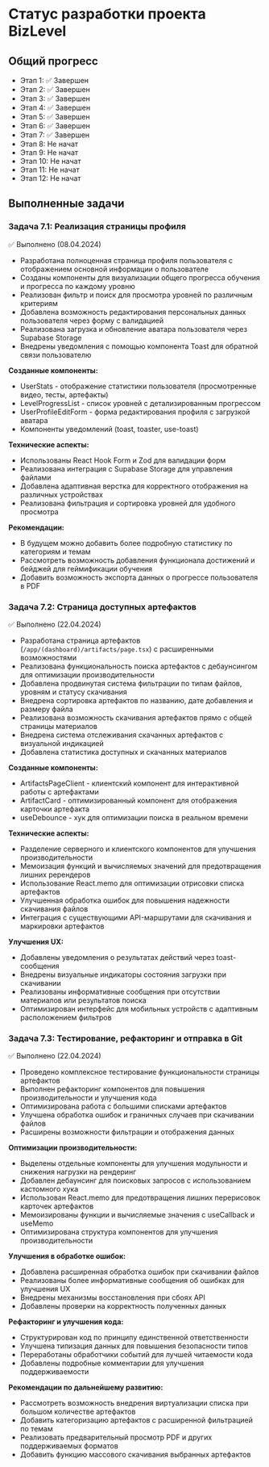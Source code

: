 # Статус разработки проекта BizLevel

## Общий прогресс
- Этап 1: ✅ Завершен
- Этап 2: ✅ Завершен
- Этап 3: ✅ Завершен
- Этап 4: ✅ Завершен
- Этап 5: ✅ Завершен
- Этап 6: ✅ Завершен
- Этап 7: ✅ Завершен
- Этап 8: Не начат
- Этап 9: Не начат
- Этап 10: Не начат
- Этап 11: Не начат
- Этап 12: Не начат

## Выполненные задачи

### Задача 7.1: Реализация страницы профиля
✅ Выполнено (08.04.2024)

- Разработана полноценная страница профиля пользователя с отображением основной информации о пользователе
- Созданы компоненты для визуализации общего прогресса обучения и прогресса по каждому уровню
- Реализован фильтр и поиск для просмотра уровней по различным критериям
- Добавлена возможность редактирования персональных данных пользователя через форму с валидацией
- Реализована загрузка и обновление аватара пользователя через Supabase Storage
- Внедрены уведомления с помощью компонента Toast для обратной связи пользователю

**Созданные компоненты:**
- UserStats - отображение статистики пользователя (просмотренные видео, тесты, артефакты)
- LevelProgressList - список уровней с детализированным прогрессом
- UserProfileEditForm - форма редактирования профиля с загрузкой аватара
- Компоненты уведомлений (toast, toaster, use-toast)

**Технические аспекты:**
- Использованы React Hook Form и Zod для валидации форм
- Реализована интеграция с Supabase Storage для управления файлами
- Добавлена адаптивная верстка для корректного отображения на различных устройствах
- Реализована фильтрация и сортировка уровней для удобного просмотра

**Рекомендации:**
- В будущем можно добавить более подробную статистику по категориям и темам
- Рассмотреть возможность добавления функционала достижений и бейджей для геймификации обучения
- Добавить возможность экспорта данных о прогрессе пользователя в PDF

### Задача 7.2: Страница доступных артефактов
✅ Выполнено (22.04.2024)

- Разработана страница артефактов (`/app/(dashboard)/artifacts/page.tsx`) с расширенными возможностями
- Реализована функциональность поиска артефактов с дебаунсингом для оптимизации производительности
- Добавлена продвинутая система фильтрации по типам файлов, уровням и статусу скачивания
- Внедрена сортировка артефактов по названию, дате добавления и размеру файла
- Реализована возможность скачивания артефактов прямо с общей страницы материалов
- Внедрена система отслеживания скачанных артефактов с визуальной индикацией
- Добавлена статистика доступных и скачанных материалов

**Созданные компоненты:**
- ArtifactsPageClient - клиентский компонент для интерактивной работы с артефактами
- ArtifactCard - оптимизированный компонент для отображения карточки артефакта
- useDebounce - хук для оптимизации поиска в реальном времени

**Технические аспекты:**
- Разделение серверного и клиентского компонентов для улучшения производительности
- Мемоизация функций и вычисляемых значений для предотвращения лишних ререндеров
- Использование React.memo для оптимизации отрисовки списка артефактов
- Улучшенная обработка ошибок для повышения надежности скачивания файлов
- Интеграция с существующими API-маршрутами для скачивания и маркировки артефактов

**Улучшения UX:**
- Добавлены уведомления о результатах действий через toast-сообщения
- Внедрены визуальные индикаторы состояния загрузки при скачивании
- Реализованы информативные сообщения при отсутствии материалов или результатов поиска
- Оптимизирован интерфейс для мобильных устройств с адаптивным расположением фильтров

### Задача 7.3: Тестирование, рефакторинг и отправка в Git
✅ Выполнено (22.04.2024)

- Проведено комплексное тестирование функциональности страницы артефактов
- Выполнен рефакторинг компонентов для повышения производительности и улучшения кода
- Оптимизирована работа с большими списками артефактов
- Улучшена обработка ошибок и граничных случаев при скачивании файлов
- Расширены возможности фильтрации и отображения данных

**Оптимизации производительности:**
- Выделены отдельные компоненты для улучшения модульности и снижения нагрузки на рендеринг
- Добавлен дебаунсинг для поисковых запросов с использованием кастомного хука
- Использован React.memo для предотвращения лишних перерисовок карточек артефактов
- Мемоизированы функции и вычисляемые значения с useCallback и useMemo
- Оптимизирована структура компонентов для улучшения производительности

**Улучшения в обработке ошибок:**
- Добавлена расширенная обработка ошибок при скачивании файлов
- Реализованы более информативные сообщения об ошибках для улучшения UX
- Внедрены механизмы восстановления при сбоях API
- Добавлены проверки на корректность полученных данных

**Рефакторинг и улучшения кода:**
- Структурирован код по принципу единственной ответственности
- Улучшена типизация данных для повышения безопасности типов
- Переработаны обработчики событий для лучшей читаемости кода
- Добавлены подробные комментарии для улучшения поддерживаемости

**Рекомендации по дальнейшему развитию:**
- Рассмотреть возможность внедрения виртуализации списка при большом количестве артефактов
- Добавить категоризацию артефактов с расширенной фильтрацией по темам
- Реализовать предварительный просмотр PDF и других поддерживаемых форматов
- Добавить функцию массового скачивания выбранных артефактов


